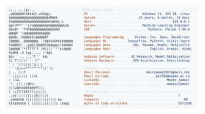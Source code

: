 <picture>
  <source srcset="https://raw.githubusercontent.com/mmazinjameel/mmazinjameel/main/dark_mode.svg?v=1748095706" media="(prefers-color-scheme: dark)">
  <img src="https://raw.githubusercontent.com/mmazinjameel/mmazinjameel/main/light_mode.svg?v=1748095706">
</picture>
